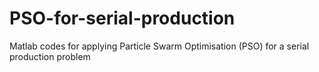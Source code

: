 # PSO-for-serial-production
Matlab codes for applying Particle Swarm Optimisation (PSO) for a serial production problem
